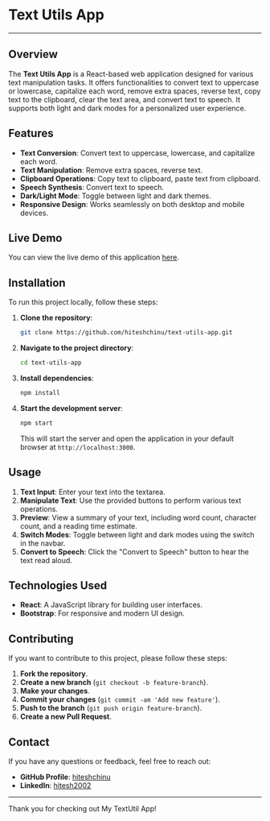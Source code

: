 # Text Utils App
---

## Overview

The **Text Utils App** is a React-based web application designed for various text manipulation tasks. It offers functionalities to convert text to uppercase or lowercase, capitalize each word, remove extra spaces, reverse text, copy text to the clipboard, clear the text area, and convert text to speech. It supports both light and dark modes for a personalized user experience.

## Features

- **Text Conversion**: Convert text to uppercase, lowercase, and capitalize each word.
- **Text Manipulation**: Remove extra spaces, reverse text.
- **Clipboard Operations**: Copy text to clipboard, paste text from clipboard.
- **Speech Synthesis**: Convert text to speech.
- **Dark/Light Mode**: Toggle between light and dark themes.
- **Responsive Design**: Works seamlessly on both desktop and mobile devices.

## Live Demo

You can view the live demo of this application [here](https://hiteshchinu.github.io/text-utils-app/).

## Installation

To run this project locally, follow these steps:

1. **Clone the repository**:
   ```bash
   git clone https://github.com/hiteshchinu/text-utils-app.git
   ```

2. **Navigate to the project directory**:
   ```bash
   cd text-utils-app
   ```

3. **Install dependencies**:
   ```bash
   npm install
   ```

4. **Start the development server**:
   ```bash
   npm start
   ```

   This will start the server and open the application in your default browser at `http://localhost:3000`.

## Usage

1. **Text Input**: Enter your text into the textarea.
2. **Manipulate Text**: Use the provided buttons to perform various text operations.
3. **Preview**: View a summary of your text, including word count, character count, and a reading time estimate.
4. **Switch Modes**: Toggle between light and dark modes using the switch in the navbar.
5. **Convert to Speech**: Click the "Convert to Speech" button to hear the text read aloud.

## Technologies Used

- **React**: A JavaScript library for building user interfaces.
- **Bootstrap**: For responsive and modern UI design.

## Contributing

If you want to contribute to this project, please follow these steps:

1. **Fork the repository**.
2. **Create a new branch** (`git checkout -b feature-branch`).
3. **Make your changes**.
4. **Commit your changes** (`git commit -am 'Add new feature'`).
5. **Push to the branch** (`git push origin feature-branch`).
6. **Create a new Pull Request**.

## Contact

If you have any questions or feedback, feel free to reach out:

- **GitHub Profile**: [hiteshchinu](https://github.com/hiteshchinu)
- **LinkedIn**: [hitesh2002](https://www.linkedin.com/in/hitesh2002)

---

Thank you for checking out My TextUtil App!

